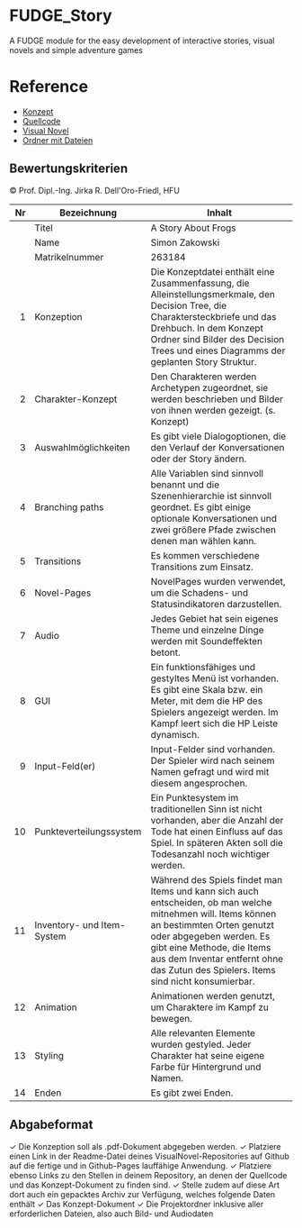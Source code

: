 # FUDGE_Story
A FUDGE module for the easy development of interactive stories, visual novels and simple adventure games


# Reference
- [Konzept](https://github.com/Simon-Za/VisualNovel/tree/main/Konzept)
- [Quellcode](https://github.com/Simon-Za/VisualNovel/tree/main/MyNovel)
- [Visual Novel](https://simon-za.github.io/VisualNovel/MyNovel/MyNovel.html)
- [Ordner mit Dateien](https://1drv.ms/f/s!Am6xZ3TlLhKJ0WwQwby2Itx-6BGW?e=WKaLeo)

## Bewertungskriterien
© Prof. Dipl.-Ing. Jirka R. Dell'Oro-Friedl, HFU  

| Nr | Bezeichnung           | Inhalt |
|---:|-----------------------|------|
|    | Titel                 | A Story About Frogs  |
|    | Name                  | Simon Zakowski  |
|    | Matrikelnummer        | 263184  |
|  1 | Konzeption     | Die Konzeptdatei enthält eine Zusammenfassung, die Alleinstellungsmerkmale, den Decision Tree, die Charaktersteckbriefe und das Drehbuch. In dem Konzept Ordner sind Bilder des Decision Trees und eines Diagramms der geplanten Story Struktur. |
|  2 | Charakter-Konzept     | Den Charakteren werden Archetypen zugeordnet, sie werden beschrieben und Bilder von ihnen werden gezeigt. (s. Konzept)           |
|  3 | Auswahlmöglichkeiten | Es gibt viele Dialogoptionen, die den Verlauf der Konversationen oder der Story ändern.    |
|  4 | Branching paths      | Alle Variablen sind sinnvoll benannt und die Szenenhierarchie ist sinnvoll geordnet. Es gibt einige optionale Konversationen und zwei größere Pfade zwischen denen man wählen kann. |
|  5 | Transitions            |  Es kommen verschiedene Transitions zum Einsatz. |
|  6 | Novel-Pages            | NovelPages wurden verwendet, um die Schadens- und Statusindikatoren darzustellen. |
|  7 |         Audio         | Jedes Gebiet hat sein eigenes Theme und einzelne Dinge werden mit Soundeffekten betont.  |
|  8 |         GUI            | Ein funktionsfähiges und gestyltes Menü ist vorhanden. Es gibt eine Skala bzw. ein Meter, mit dem die HP des Spielers angezeigt werden. Im Kampf leert sich die HP Leiste dynamisch. |
|  9 | Input-Feld(er)          | Input-Felder sind vorhanden. Der Spieler wird nach seinem Namen gefragt und wird mit diesem angesprochen. |
|  10 | Punkteverteilungssystem     | Ein Punktesystem im traditionellen Sinn ist nicht vorhanden, aber die Anzahl der Tode hat einen Einfluss auf das Spiel. In späteren Akten soll die Todesanzahl noch wichtiger werden.  |
|  11 | Inventory- und Item-System     | Während des Spiels findet man Items und kann sich auch entscheiden, ob man welche mitnehmen will. Items können an bestimmten Orten genutzt oder abgegeben werden. Es gibt eine Methode, die Items aus dem Inventar entfernt ohne das Zutun des Spielers. Items sind nicht konsumierbar. |
| 12 | Animation     | Animationen werden genutzt, um Charaktere im Kampf zu bewegen. |
| 13 | Styling          | Alle relevanten Elemente wurden gestyled. Jeder Charakter hat seine eigene Farbe für Hintergrund und Namen.   |
| 14 | Enden          | Es gibt zwei Enden. |



##  Abgabeformat

✓ Die Konzeption soll als .pdf-Dokument abgegeben werden.
✓ Platziere einen Link in der Readme-Datei deines VisualNovel-Repositories auf Github auf die fertige und in Github-Pages lauffähige Anwendung.
✓ Platziere ebenso Links zu den Stellen in deinem Repository, an denen der Quellcode und das Konzept-Dokument zu finden sind.
✓ Stelle zudem auf diese Art dort auch ein gepacktes Archiv zur Verfügung, welches folgende Daten enthält
  ✓ Das Konzept-Dokument 
  ✓ Die Projektordner inklusive aller erforderlichen Dateien, also auch Bild- und Audiodaten
